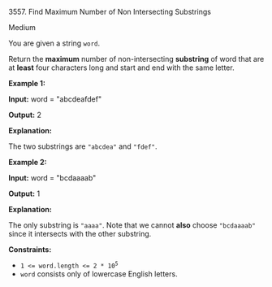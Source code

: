 3557\. Find Maximum Number of Non Intersecting Substrings

Medium

You are given a string `word`.

Return the **maximum** number of non-intersecting ****substring**** of word that are at **least** four characters long and start and end with the same letter.

**Example 1:**

**Input:** word = "abcdeafdef"

**Output:** 2

**Explanation:**

The two substrings are `"abcdea"` and `"fdef"`.

**Example 2:**

**Input:** word = "bcdaaaab"

**Output:** 1

**Explanation:**

The only substring is `"aaaa"`. Note that we cannot **also** choose `"bcdaaaab"` since it intersects with the other substring.

**Constraints:**

*   <code>1 <= word.length <= 2 * 10<sup>5</sup></code>
*   `word` consists only of lowercase English letters.